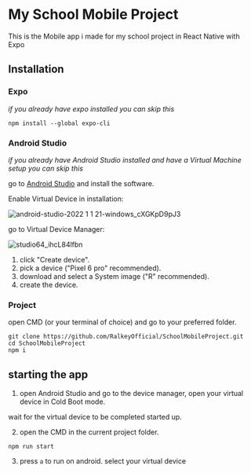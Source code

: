 # My School Mobile Project

This is the Mobile app i made for my school project in React Native with Expo

## Installation

### Expo

*if you already have expo installed you can skip this*

```
npm install --global expo-cli
```

### Android Studio

*if you already have Android Studio installed and have a Virtual Machine setup you can skip this*

go to [Android Studio](https://developer.android.com/studio) and install the software.

Enable Virtual Device in installation:

![android-studio-2022 1 1 21-windows_cXGKpD9pJ3](https://user-images.githubusercontent.com/30209145/232698236-e95fa718-17d0-4e0b-b71e-244b80eefd76.png)

go to Virtual Device Manager:

![studio64_ihcL84lfbn](https://user-images.githubusercontent.com/30209145/232698296-2684fbb7-5ee6-4c0e-94cb-5f1a60b9eff7.png)

1. click "Create device".
2. pick a device ("Pixel 6 pro" recommended).
3. download and select a System image ("R" recommended).
4. create the device.

### Project

open CMD (or your terminal of choice) and go to your preferred folder.

```
git clone https://github.com/RalkeyOfficial/SchoolMobileProject.git
cd SchoolMobileProject
npm i
```

## starting the app

1. open Android Studio and go to the device manager,
open your virtual device in Cold Boot mode.

wait for the virtual device to be completed started up.

2. open the CMD in the current project folder.

```
npm run start
```

3. press `a` to run on android.
select your virtual device
